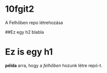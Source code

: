 # 10fgit2
A Felhőben repo létrehozása

##Ez egy h2
blabla

Ez is egy h1
===============
**példa** arra, hogy a *felhőben* hozunk létre repó-t.

